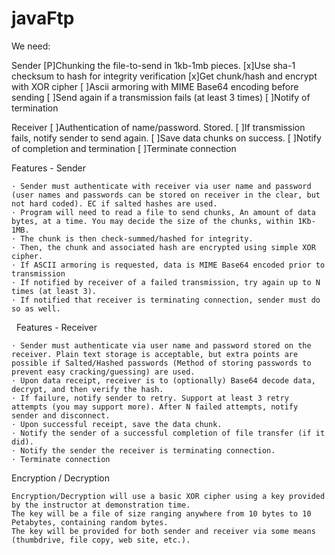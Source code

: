 ﻿# javaFtp

We need:

Sender
[P]Chunking the file-to-send in 1kb-1mb pieces. 
[x]Use sha-1 checksum to hash for integrity verification
[x]Get chunk/hash and encrypt with XOR cipher
[ ]Ascii armoring with MIME Base64 encoding before sending
[ ]Send again if a transmission fails (at least 3 times)
[ ]Notify of termination

Receiver
[ ]Authentication of name/password. Stored.
[ ]If transmission fails, notify sender to send again.
[ ]Save data chunks on success.
[ ]Notify of completion and termination
[ ]Terminate connection

Features - Sender	

 	· Sender must authenticate with receiver via user name and password (user names and passwords can be stored on receiver in the clear, but not hard coded). EC if salted hashes are used.	
	· Program will need to read a file to send chunks, An amount of data bytes, at a time. You may decide the size of the chunks, within 1Kb-1MB.	
	· The chunk is then check-summed/hashed for integrity.	
	· Then, the chunk and associated hash are encrypted using simple XOR cipher.	
	· If ASCII armoring is requested, data is MIME Base64 encoded prior to transmission	
	· If notified by receiver of a failed transmission, try again up to N times (at least 3).	
	· If notified that receiver is terminating connection, sender must do so as well.
  
Features - Receiver

	· Sender must authenticate via user name and password stored on the receiver. Plain text storage is acceptable, but extra points are possible if Salted/Hashed passwords (Method of storing passwords to prevent easy cracking/guessing) are used.
	· Upon data receipt, receiver is to (optionally) Base64 decode data, decrypt, and then verify the hash.
	· If failure, notify sender to retry. Support at least 3 retry attempts (you may support more). After N failed attempts, notify sender and disconnect.
	· Upon successful receipt, save the data chunk.
	· Notify the sender of a successful completion of file transfer (if it did).
	· Notify the sender the receiver is terminating connection.
	· Terminate connection
  
Encryption / Decryption

	Encryption/Decryption will use a basic XOR cipher using a key provided by the instructor at demonstration time.
	The key will be a file of size ranging anywhere from 10 bytes to 10 Petabytes, containing random bytes.
	The key will be provided for both sender and receiver via some means (thumbdrive, file copy, web site, etc.).

